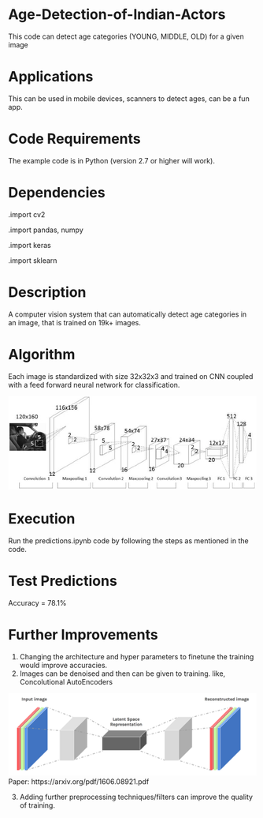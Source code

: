 # Age-Detection-of-Indian-Actors

This code can detect age categories (YOUNG, MIDDLE, OLD) for a given image

# Applications
This can be used in mobile devices, scanners to detect ages, can be a fun app.

# Code Requirements
The example code is in Python (version 2.7 or higher will work).

# Dependencies
.import cv2

.import pandas, numpy

.import keras

.import sklearn

# Description
A computer vision system that can automatically detect age categories in an image, that is trained on 19k+ images.

# Algorithm
Each image is standardized with size 32x32x3 and trained on CNN coupled with a feed forward neural network for classification.

<img src="cnn01.png">

# Execution
Run the predictions.ipynb code by following the steps as mentioned in the code.

# Test Predictions
Accuracy = 78.1%

# Further Improvements
1. Changing the architecture and hyper parameters to finetune the training would improve accuracies.
2. Images can be denoised and then can be given to training. like, Concolutional AutoEncoders

<img src="denoise_images01.png">
Paper: https://arxiv.org/pdf/1606.08921.pdf

3. Adding further preprocessing techniques/filters can improve the quality of training.
